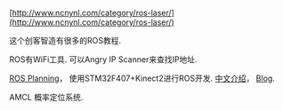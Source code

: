 [http://www.ncnynl.com/category/ros-laser/](http://www.ncnynl.com/category/ros-laser/)

这个创客智造有很多的ROS教程.

ROS有WiFi工具. 可以Angry IP Scanner来查找IP地址.

[ROS Planning](https://github.com/ros-planning)，  使用STM32F407+Kinect2进行ROS开发. [中文介绍](http://www.ncnynl.com/category/ros-car-b/)， [Blog](http://blog.csdn.net/Forrest_Z).

AMCL 概率定位系统.

